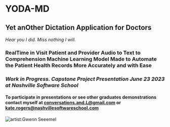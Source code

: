 # YODA-MD
## Yet anOther Dictation Application for Doctors

_Hear you I did. Miss nothing I will._

### RealTime in Visit Patient and Provider Audio to Text to Comprehension Machine Learning Model Made to Automate the Patient Health Records More Accurately and with Ease 
### _Work in Progress. Capstone Project Presentation June 23 2023 at Nashville Software School_

#### To participate in presentations or see other graduates demonstrations contact myself at conversations.and.L@gmail.com or kate.rogers@nashvillesoftwareschool.com 

![artist:Gwenn Seeemel](https://gwennseemel.com/images/2020/2020MaskYoda.jpg)